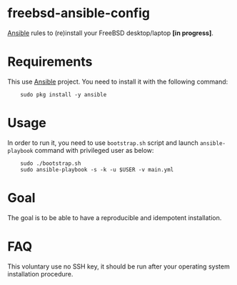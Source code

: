 # freebsd-ansible-config

[Ansible][1] rules to (re)install your FreeBSD desktop/laptop **[in progress]**.

Requirements
============

This use [Ansible][1] project. You need to install it with the following
command:

```
    sudo pkg install -y ansible
```

Usage
=====

In order to run it, you need to use `bootstrap.sh` script and launch
`ansible-playbook` command with privileged user as below:

```
    sudo ./bootstrap.sh
    sudo ansible-playbook -s -k -u $USER -v main.yml
```

Goal
====

The goal is to be able to have a reproducible and idempotent installation.

FAQ
===

This voluntary use no SSH key, it should be run after your operating system 
installation procedure.

[1]: https://www.ansible.com
